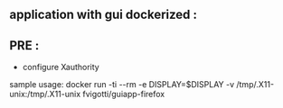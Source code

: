 ## application with gui dockerized : 

## PRE : 
 - configure Xauthority
 
 
sample usage:
docker run -ti --rm -e DISPLAY=$DISPLAY -v /tmp/.X11-unix:/tmp/.X11-unix fvigotti/guiapp-firefox

